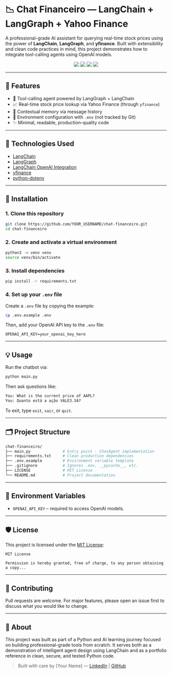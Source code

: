 # 📉 Chat Financeiro — LangChain + LangGraph + Yahoo Finance

A professional-grade AI assistant for querying real-time stock prices using the power of **LangChain**, **LangGraph**, and **yfinance**.
Built with extensibility and clean code practices in mind, this project demonstrates how to integrate tool-calling agents using OpenAI models.

<p align="center">
  <img src="https://img.shields.io/badge/Python-3.10+-blue.svg" />
  <img src="https://img.shields.io/badge/LangGraph-Agent-brightgreen.svg" />
  <img src="https://img.shields.io/badge/OpenAI-API-lightgrey.svg" />
  <img src="https://img.shields.io/badge/License-MIT-green.svg" />
</p>

---

## 🚀 Features

* 🔗 Tool-calling agent powered by LangGraph + LangChain
* 📈 Real-time stock price lookup via Yahoo Finance (through `yfinance`)
* 🧠 Contextual memory via message history
* 🔐 Environment configuration with `.env` (not tracked by Git)
* ✨ Minimal, readable, production-quality code

---

## 🧰 Technologies Used

* [LangChain](https://github.com/langchain-ai/langchain)
* [LangGraph](https://github.com/langchain-ai/langgraph)
* [LangChain OpenAI Integration](https://python.langchain.com/docs/integrations/llms/openai/)
* [yfinance](https://github.com/ranaroussi/yfinance)
* [python-dotenv](https://pypi.org/project/python-dotenv/)

---

## 📆 Installation

### 1. Clone this repository

```bash
git clone https://github.com/YOUR_USERNAME/chat-financeiro.git
cd chat-financeiro
```

### 2. Create and activate a virtual environment

```bash
python3 -m venv venv
source venv/bin/activate
```

### 3. Install dependencies

```bash
pip install -r requirements.txt
```

### 4. Set up your `.env` file

Create a `.env` file by copying the example:

```bash
cp .env.example .env
```

Then, add your OpenAI API key to the `.env` file:

```
OPENAI_API_KEY=your_openai_key_here
```

---

## 💡 Usage

Run the chatbot via:

```bash
python main.py
```

Then ask questions like:

```txt
You: What is the current price of AAPL?
You: Quanto está a ação VALE3.SA?
```

To exit, type `exit`, `sair`, or `quit`.

---

## 🗂 Project Structure

```bash
chat-financeiro/
├── main.py              # Entry point - ChatAgent implementation
├── requirements.txt     # Clean production dependencies
├── .env.example         # Environment variable template
├── .gitignore           # Ignores .env, __pycache__, etc.
├── LICENSE              # MIT License
└── README.md            # Project documentation
```

---

## 🔐 Environment Variables

* `OPENAI_API_KEY` – required to access OpenAI models.

---

## 🛡 License

This project is licensed under the [MIT License](LICENSE):

```
MIT License

Permission is hereby granted, free of charge, to any person obtaining a copy...
```

---

## 🙌 Contributing

Pull requests are welcome. For major features, please open an issue first to discuss what you would like to change.

---

## 🧠 About

This project was built as part of a Python and AI learning journey focused on building professional-grade tools from scratch.
It serves both as a demonstration of intelligent agent design using LangChain and as a portfolio reference in clean, secure, and tested Python code.

> Built with care by \[Your Name] — [LinkedIn](https://linkedin.com) | [GitHub](https://github.com/YOUR_USERNAME)
